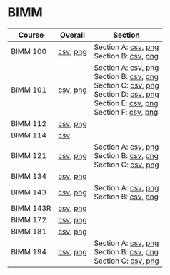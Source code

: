 # BIMM

| Course | Overall | Section |
| ------ | ------- | ------- |
| BIMM 100 | [csv](https://github.com/UCSD-Historical-Enrollment-Data/2025Winter/blob/main/overall/BIMM%20100.csv), [png](https://raw.githubusercontent.com/UCSD-Historical-Enrollment-Data/2025Winter/main/plot_overall/BIMM%20100.png) | Section A: [csv](https://github.com/UCSD-Historical-Enrollment-Data/2025Winter/blob/main/section/BIMM%20100_A.csv), [png](https://raw.githubusercontent.com/UCSD-Historical-Enrollment-Data/2025Winter/main/plot_section/BIMM%20100_A.png)<br>Section B: [csv](https://github.com/UCSD-Historical-Enrollment-Data/2025Winter/blob/main/section/BIMM%20100_B.csv), [png](https://raw.githubusercontent.com/UCSD-Historical-Enrollment-Data/2025Winter/main/plot_section/BIMM%20100_B.png) |
| BIMM 101 | [csv](https://github.com/UCSD-Historical-Enrollment-Data/2025Winter/blob/main/overall/BIMM%20101.csv), [png](https://raw.githubusercontent.com/UCSD-Historical-Enrollment-Data/2025Winter/main/plot_overall/BIMM%20101.png) | Section A: [csv](https://github.com/UCSD-Historical-Enrollment-Data/2025Winter/blob/main/section/BIMM%20101_A.csv), [png](https://raw.githubusercontent.com/UCSD-Historical-Enrollment-Data/2025Winter/main/plot_section/BIMM%20101_A.png)<br>Section B: [csv](https://github.com/UCSD-Historical-Enrollment-Data/2025Winter/blob/main/section/BIMM%20101_B.csv), [png](https://raw.githubusercontent.com/UCSD-Historical-Enrollment-Data/2025Winter/main/plot_section/BIMM%20101_B.png)<br>Section C: [csv](https://github.com/UCSD-Historical-Enrollment-Data/2025Winter/blob/main/section/BIMM%20101_C.csv), [png](https://raw.githubusercontent.com/UCSD-Historical-Enrollment-Data/2025Winter/main/plot_section/BIMM%20101_C.png)<br>Section D: [csv](https://github.com/UCSD-Historical-Enrollment-Data/2025Winter/blob/main/section/BIMM%20101_D.csv), [png](https://raw.githubusercontent.com/UCSD-Historical-Enrollment-Data/2025Winter/main/plot_section/BIMM%20101_D.png)<br>Section E: [csv](https://github.com/UCSD-Historical-Enrollment-Data/2025Winter/blob/main/section/BIMM%20101_E.csv), [png](https://raw.githubusercontent.com/UCSD-Historical-Enrollment-Data/2025Winter/main/plot_section/BIMM%20101_E.png)<br>Section F: [csv](https://github.com/UCSD-Historical-Enrollment-Data/2025Winter/blob/main/section/BIMM%20101_F.csv), [png](https://raw.githubusercontent.com/UCSD-Historical-Enrollment-Data/2025Winter/main/plot_section/BIMM%20101_F.png) |
| BIMM 112 | [csv](https://github.com/UCSD-Historical-Enrollment-Data/2025Winter/blob/main/overall/BIMM%20112.csv), [png](https://raw.githubusercontent.com/UCSD-Historical-Enrollment-Data/2025Winter/main/plot_overall/BIMM%20112.png) |  |
| BIMM 114 | [csv](https://github.com/UCSD-Historical-Enrollment-Data/2025Winter/blob/main/overall/BIMM%20114.csv) |  |
| BIMM 121 | [csv](https://github.com/UCSD-Historical-Enrollment-Data/2025Winter/blob/main/overall/BIMM%20121.csv), [png](https://raw.githubusercontent.com/UCSD-Historical-Enrollment-Data/2025Winter/main/plot_overall/BIMM%20121.png) | Section A: [csv](https://github.com/UCSD-Historical-Enrollment-Data/2025Winter/blob/main/section/BIMM%20121_A.csv), [png](https://raw.githubusercontent.com/UCSD-Historical-Enrollment-Data/2025Winter/main/plot_section/BIMM%20121_A.png)<br>Section B: [csv](https://github.com/UCSD-Historical-Enrollment-Data/2025Winter/blob/main/section/BIMM%20121_B.csv), [png](https://raw.githubusercontent.com/UCSD-Historical-Enrollment-Data/2025Winter/main/plot_section/BIMM%20121_B.png)<br>Section C: [csv](https://github.com/UCSD-Historical-Enrollment-Data/2025Winter/blob/main/section/BIMM%20121_C.csv), [png](https://raw.githubusercontent.com/UCSD-Historical-Enrollment-Data/2025Winter/main/plot_section/BIMM%20121_C.png) |
| BIMM 134 | [csv](https://github.com/UCSD-Historical-Enrollment-Data/2025Winter/blob/main/overall/BIMM%20134.csv), [png](https://raw.githubusercontent.com/UCSD-Historical-Enrollment-Data/2025Winter/main/plot_overall/BIMM%20134.png) |  |
| BIMM 143 | [csv](https://github.com/UCSD-Historical-Enrollment-Data/2025Winter/blob/main/overall/BIMM%20143.csv), [png](https://raw.githubusercontent.com/UCSD-Historical-Enrollment-Data/2025Winter/main/plot_overall/BIMM%20143.png) | Section A: [csv](https://github.com/UCSD-Historical-Enrollment-Data/2025Winter/blob/main/section/BIMM%20143_A.csv), [png](https://raw.githubusercontent.com/UCSD-Historical-Enrollment-Data/2025Winter/main/plot_section/BIMM%20143_A.png)<br>Section B: [csv](https://github.com/UCSD-Historical-Enrollment-Data/2025Winter/blob/main/section/BIMM%20143_B.csv), [png](https://raw.githubusercontent.com/UCSD-Historical-Enrollment-Data/2025Winter/main/plot_section/BIMM%20143_B.png) |
| BIMM 143R | [csv](https://github.com/UCSD-Historical-Enrollment-Data/2025Winter/blob/main/overall/BIMM%20143R.csv), [png](https://raw.githubusercontent.com/UCSD-Historical-Enrollment-Data/2025Winter/main/plot_overall/BIMM%20143R.png) |  |
| BIMM 172 | [csv](https://github.com/UCSD-Historical-Enrollment-Data/2025Winter/blob/main/overall/BIMM%20172.csv), [png](https://raw.githubusercontent.com/UCSD-Historical-Enrollment-Data/2025Winter/main/plot_overall/BIMM%20172.png) |  |
| BIMM 181 | [csv](https://github.com/UCSD-Historical-Enrollment-Data/2025Winter/blob/main/overall/BIMM%20181.csv), [png](https://raw.githubusercontent.com/UCSD-Historical-Enrollment-Data/2025Winter/main/plot_overall/BIMM%20181.png) |  |
| BIMM 194 | [csv](https://github.com/UCSD-Historical-Enrollment-Data/2025Winter/blob/main/overall/BIMM%20194.csv), [png](https://raw.githubusercontent.com/UCSD-Historical-Enrollment-Data/2025Winter/main/plot_overall/BIMM%20194.png) | Section A: [csv](https://github.com/UCSD-Historical-Enrollment-Data/2025Winter/blob/main/section/BIMM%20194_A.csv), [png](https://raw.githubusercontent.com/UCSD-Historical-Enrollment-Data/2025Winter/main/plot_section/BIMM%20194_A.png)<br>Section B: [csv](https://github.com/UCSD-Historical-Enrollment-Data/2025Winter/blob/main/section/BIMM%20194_B.csv), [png](https://raw.githubusercontent.com/UCSD-Historical-Enrollment-Data/2025Winter/main/plot_section/BIMM%20194_B.png)<br>Section C: [csv](https://github.com/UCSD-Historical-Enrollment-Data/2025Winter/blob/main/section/BIMM%20194_C.csv), [png](https://raw.githubusercontent.com/UCSD-Historical-Enrollment-Data/2025Winter/main/plot_section/BIMM%20194_C.png) |
